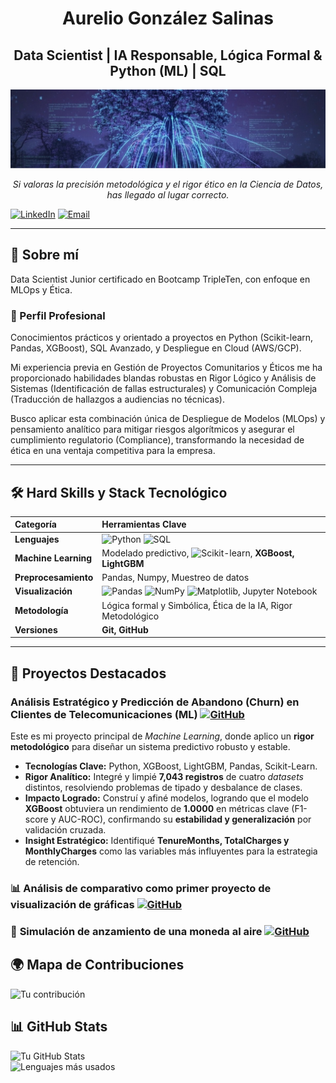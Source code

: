 <div align="center">

# Aurelio González Salinas
## Data Scientist | IA Responsable, Lógica Formal & Python (ML) | SQL

[![Banner: Árbol con conexiones de datos y texto 'CONEXIÓN' y 'ÉTICA EN IA'](baner_DS_AurelioGZ.jpeg)](https://www.linkedin.com/in/aureliogonzalez-datascientist)

_Si valoras la precisión metodológica y el rigor ético en la Ciencia de Datos, has llegado al lugar correcto._

</div>

[![LinkedIn](https://img.shields.io/badge/LinkedIn-0077B5?style=flat&logo=linkedin&logoColor=white)](https://www.linkedin.com/in/aureliogonzalez-datascientist)  [![Email](https://img.shields.io/badge/Email-D44638?style=flat&logo=gmail&logoColor=white)](mailto:aureliogonzalezsalinas@gmail.com)  


---

## 🚀 Sobre mí 
Data Scientist Junior certificado en Bootcamp TripleTen, con enfoque en MLOps y Ética. 

### 🧠 Perfil Profesional
Conocimientos prácticos y orientado a proyectos en Python (Scikit-learn, Pandas, XGBoost), SQL Avanzado, y Despliegue en Cloud (AWS/GCP). 

Mi experiencia previa en Gestión de Proyectos Comunitarios y Éticos me ha proporcionado habilidades blandas robustas en Rigor Lógico y Análisis de Sistemas (Identificación de fallas estructurales) y Comunicación Compleja (Traducción de hallazgos a audiencias no técnicas). 

Busco aplicar esta combinación única de Despliegue de Modelos (MLOps) y pensamiento analítico para mitigar riesgos algorítmicos y asegurar el cumplimiento regulatorio (Compliance), transformando la necesidad de ética en una ventaja competitiva para la empresa.

---

## 🛠️ Hard Skills y Stack Tecnológico

| Categoría | Herramientas Clave |
| :--- | :--- |
| **Lenguajes** | ![Python](https://img.shields.io/badge/Python-3776AB?style=flat&logo=python&logoColor=white)  ![SQL](https://img.shields.io/badge/SQL-003B57?style=flat&logo=mysql&logoColor=white) |
| **Machine Learning** | Modelado predictivo, ![Scikit-learn](https://img.shields.io/badge/Scikit--Learn-F7931E?style=flat&logo=scikit-learn&logoColor=white), **XGBoost, LightGBM** |
| **Preprocesamiento** | Pandas, Numpy, Muestreo de datos |
| **Visualización** | ![Pandas](https://img.shields.io/badge/Pandas-150458?style=flat&logo=pandas&logoColor=white)  ![NumPy](https://img.shields.io/badge/NumPy-013243?style=flat&logo=numpy&logoColor=white) ![Matplotlib](https://img.shields.io/badge/Matplotlib-11557C?style=flat), Jupyter Notebook |
| **Metodología** | Lógica formal y Simbólica, Ética de la IA, Rigor Metodológico |
| **Versiones** | **Git, GitHub** |

---

## 🎯 Proyectos Destacados 

### **Análisis Estratégico y Predicción de Abandono (Churn) en Clientes de Telecomunicaciones (ML)** [![GitHub](https://img.shields.io/badge/GitHub-181717?style=flat&logo=github&logoColor=white)](https://github.com/yeyingz/churn-prediction)

Este es mi proyecto principal de *Machine Learning*, donde aplico un **rigor metodológico** para diseñar un sistema predictivo robusto y estable.

* **Tecnologías Clave:** Python, XGBoost, LightGBM, Pandas, Scikit-Learn.
* **Rigor Analítico:** Integré y limpié **7,043 registros** de cuatro *datasets* distintos, resolviendo problemas de tipado y desbalance de clases.
* **Impacto Logrado:** Construí y afiné modelos, logrando que el modelo **XGBoost** obtuviera un rendimiento de **1.0000** en métricas clave (F1-score y AUC-ROC), confirmando su **estabilidad y generalización** por validación cruzada.
* **Insight Estratégico:** Identifiqué **TenureMonths, TotalCharges y MonthlyCharges** como las variables más influyentes para la estrategia de retención.

### 📊 **Análisis de comparativo** como primer proyecto de visualización de gráficas  [![GitHub](https://img.shields.io/badge/GitHub-181717?style=flat&logo=github&logoColor=white)](https://github.com/yeyingz/proyecto_07)

### 🏥 **Simulación** de anzamiento de una moneda al aire [![GitHub](https://img.shields.io/badge/GitHub-181717?style=flat&logo=github&logoColor=white)](https://github.com/yeyingz/my_repository_ren)

## 🌍 Mapa de Contribuciones  

![Tu contribución](https://github-profile-summary-cards.vercel.app/api/cards/profile-details?username=yeyingz&theme=github_dark)  

## 📊 GitHub Stats  

![Tu GitHub Stats](https://github-readme-stats.vercel.app/api?username=yeyingz&show_icons=true&theme=radical)  
![Lenguajes más usados](https://github-readme-stats.vercel.app/api/top-langs/?username=yeyingz&layout=compact&theme=radical)  
